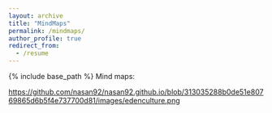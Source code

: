 ```yaml
---
layout: archive
title: "MindMaps"
permalink: /mindmaps/
author_profile: true
redirect_from:
  - /resume
---
```


{% include base_path %}
Mind maps:

https://github.com/nasan92/nasan92.github.io/blob/313035288b0de51e80769865d6b5f4e737700d81/images/edenculture.png 
